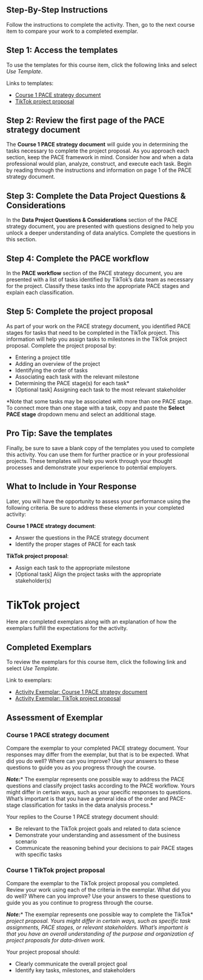 ## Step-By-Step Instructions

Follow the instructions to complete the activity. Then, go to the next course item to compare your work to a completed exemplar.

## Step 1: Access the templates

To use the templates for this course item, click the following links and select *Use Template*.

Links to templates:

* [Course 1 PACE strategy document](https://docs.google.com/document/d/1RaTEjQY1qFWOhNAK7n3lyUoXX9E8lRJ9JatRp05sNG4/template/preview?resourcekey=0-kFO66RukJ-dtCmD-QvJc3w)
* [TikTok project proposal ](https://docs.google.com/document/d/1Teq5Y1sEBbf_kULYYlUq6-WC1G8f90bYoyQtIHVvJXg/template/preview)

## Step 2: Review the first page of the PACE strategy document

The **Course 1 PACE strategy document** will guide you in determining the tasks necessary to complete the project proposal. As you approach each section, keep the PACE framework in mind. Consider how and when a data professional would plan, analyze, construct, and execute each task. Begin by reading through the instructions and information on page 1 of the PACE strategy document.

## Step 3: Complete the Data Project Questions & Considerations

In the **Data Project Questions & Considerations** section of the PACE strategy document, you are presented with questions designed to help you unlock a deeper understanding of data analytics. Complete the questions in this section.

## Step 4: Complete the PACE workflow

In the **PACE workflow** section of the PACE strategy document, you are presented with a list of tasks identified by TikTok’s data team as necessary for the project. Classify these tasks into the appropriate PACE stages and explain each classification.

## Step 5: Complete the project proposal

As part of your work on the PACE strategy document, you identified PACE stages for tasks that need to be completed in the TikTok project. This information will help you assign tasks to milestones in the TikTok project proposal. Complete the project proposal by:

* Entering a project title
* Adding an overview of the project
* Identifying the order of tasks
* Associating each task with the relevant milestone
* Determining the PACE stage(s) for each task*
* [Optional task] Assigning each task to the most relevant stakeholder

*Note that some tasks may be associated with more than one PACE stage. To connect more than one stage with a task, copy and paste the **Select PACE stage** dropdown menu and select an additional stage.


## Pro Tip: Save the templates

Finally, be sure to save a blank copy of the templates you used to complete this activity. You can use them for further practice or in your professional projects. These templates will help you work through your thought processes and demonstrate your experience to potential employers.

## What to Include in Your Response

Later, you will have the opportunity to assess your performance using the following criteria. Be sure to address these elements in your completed activity:

**Course 1 PACE strategy document**:

* Answer the questions in the PACE strategy document
* Identify the proper stages of PACE for each task

**TikTok project proposal**:

* Assign each task to the appropriate milestone
* [Optional task] Align the project tasks with the appropriate stakeholder(s)

# TikTok project

Here are completed exemplars along with an explanation of how the exemplars fulfill the expectations for the activity.

## Completed Exemplars

To review the exemplars for this course item, click the following link and select *Use Template*.

Link to exemplars:

* [Activity Exemplar: Course 1 PACE strategy document](https://docs.google.com/document/d/1vQAji1vQtK1-IdypxBg1g3K-dTu4mXcBlxC572eSwZM/template/preview)
* [Activity Exemplar: TikTok project proposal](https://docs.google.com/document/d/1csbxKOyfFLCIFltyhvP2AHT5-f7VGG2cH86xybEPUGQ/template/preview?resourcekey=0-KzHSOmT6vnkqZ46m56qoaw)

## Assessment of Exemplar

### Course 1 PACE strategy document

Compare the exemplar to your completed PACE strategy document. Your responses may differ from the exemplar, but that is to be expected. What did you do well? Where can you improve? Use your answers to these questions to guide you as you progress through the course.

***Note:**** The exemplar represents one possible way to address the PACE questions and classify project tasks according to the PACE workflow. Yours might differ in certain ways, such as your specific responses to questions. What’s important is that you have a general idea of the order and PACE-stage classification for tasks in the data analysis process.*

Your replies to the Course 1 PACE strategy document should:

* Be relevant to the TikTok project goals and related to data science
* Demonstrate your understanding and assessment of the business scenario
* Communicate the reasoning behind your decisions to pair PACE stages with specific tasks

### Course 1 TikTok project proposal

Compare the exemplar to the TikTok project proposal you completed. Review your work using each of the criteria in the exemplar. What did you do well? Where can you improve? Use your answers to these questions to guide you as you continue to progress through the course.

***Note:**** The exemplar represents one possible way to complete the TikTok* *project proposal. Yours might differ in certain ways, such as specific task assignments, PACE stages, or relevant stakeholders. What’s important is that you have an overall understanding of the purpose and organization of project proposals for data-driven work.*

Your project proposal should:

* Clearly communicate the overall project goal
* Identify key tasks, milestones, and stakeholders
